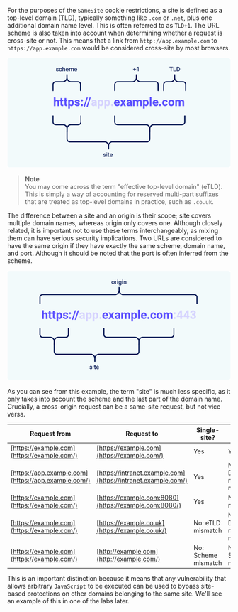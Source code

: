 For the purposes of the `SameSite` cookie restrictions, a site is defined as a top-level domain (TLD), typically something like `.com` or `.net`, plus one additional domain name level. This is often referred to as `TLD+1`.
The URL scheme is also taken into account when determining whether a request is cross-site or not. This means that a link from `http://app.example.com` to `https://app.example.com` would be considered cross-site by most browsers.

![image](images/20241224202405.png)


> **Note**  
> You may come across the term "effective top-level domain" (eTLD). This is simply a way of accounting for reserved multi-part suffixes that are treated as top-level domains in practice, such as `.co.uk`.

The difference between a site and an origin is their scope; site covers multiple domain names, whereas origin only covers one. Although closely related, it is important not to use these terms interchangeably, as mixing them can have serious security implications.
Two URLs are considered to have the same origin if they have exactly the same scheme, domain name, and port. Although it should be noted that the port is often inferred from the scheme.

![image](images/20241224202416.png)

As you can see from this example, the term "site" is much less specific, as it only takes into account the scheme and the last part of the domain name. Crucially, a cross-origin request can be a same-site request, but not vice versa.

|Request from|Request to|Single-site?|Single-origin?|
|---|---|---|---|
|[https://example.com](https://example.com/)|[https://example.com](https://example.com/)|Yes|Yes|
|[https://app.example.com](https://app.example.com/)|[https://intranet.example.com](https://intranet.example.com/)|Yes|No: Domain name mismatch|
|[https://example.com](https://example.com/)|[https://example.com:8080](https://example.com:8080/)|Yes|No: Port mismatch|
|[https://example.com](https://example.com/)|[https://example.co.uk](https://example.co.uk/)|No: eTLD mismatch|No: Domain name mismatch|
|[https://example.com](https://example.com/)|[http://example.com](http://example.com/)|No: Scheme mismatch|No: Scheme mismatch|
This is an important distinction because it means that any vulnerability that allows arbitrary `JavaScript` to be executed can be used to bypass site-based protections on other domains belonging to the same site. We'll see an example of this in one of the labs later.